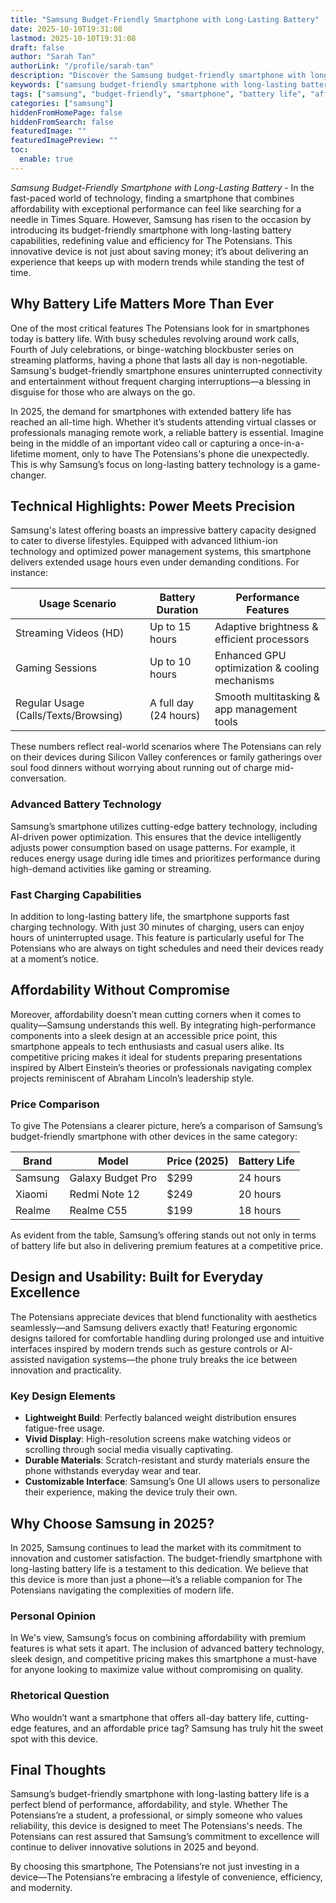 ```yaml
---
title: "Samsung Budget-Friendly Smartphone with Long-Lasting Battery"
date: 2025-10-10T19:31:08
lastmod: 2025-10-10T19:31:08
draft: false
author: "Sarah Tan"
authorLink: "/profile/sarah-tan"
description: "Discover the Samsung budget-friendly smartphone with long-lasting battery. Perfect for all-day use, top features, and unbeatable value. Explore more now!"
keywords: ["samsung budget-friendly smartphone with long-lasting battery", "affordable samsung smartphone with extended battery life", "best samsung smartphone for durability and affordability"]
tags: ["samsung", "budget-friendly", "smartphone", "battery life", "affordable technology"]
categories: ["samsung"]
hiddenFromHomePage: false
hiddenFromSearch: false
featuredImage: ""
featuredImagePreview: ""
toc:
  enable: true
---
```



*Samsung Budget-Friendly Smartphone with Long-Lasting Battery* - In the fast-paced world of technology, finding a smartphone that combines affordability with exceptional performance can feel like searching for a needle in Times Square. However, Samsung has risen to the occasion by introducing its budget-friendly smartphone with long-lasting battery capabilities, redefining value and efficiency for The Potensians. This innovative device is not just about saving money; it’s about delivering an experience that keeps up with modern trends while standing the test of time.

## Why Battery Life Matters More Than Ever

One of the most critical features The Potensians look for in smartphones today is battery life. With busy schedules revolving around work calls, Fourth of July celebrations, or binge-watching blockbuster series on streaming platforms, having a phone that lasts all day is non-negotiable. Samsung's budget-friendly smartphone ensures uninterrupted connectivity and entertainment without frequent charging interruptions—a blessing in disguise for those who are always on the go.

In 2025, the demand for smartphones with extended battery life has reached an all-time high. Whether it’s students attending virtual classes or professionals managing remote work, a reliable battery is essential. Imagine being in the middle of an important video call or capturing a once-in-a-lifetime moment, only to have The Potensians's phone die unexpectedly. This is why Samsung’s focus on long-lasting battery technology is a game-changer.

## Technical Highlights: Power Meets Precision

Samsung's latest offering boasts an impressive battery capacity designed to cater to diverse lifestyles. Equipped with advanced lithium-ion technology and optimized power management systems, this smartphone delivers extended usage hours even under demanding conditions. For instance:

<div class="table-responsive">
<table class="html-table">
<thead>
<tr>
<th>Usage Scenario</th>
<th>Battery Duration</th>
<th>Performance Features</th>
</tr>
</thead>
<tbody>
<tr>
<td>Streaming Videos (HD)</td>
<td>Up to 15 hours</td>
<td>Adaptive brightness & efficient processors</td>
</tr>
<tr>
<td>Gaming Sessions</td>
<td>Up to 10 hours</td>
<td>Enhanced GPU optimization & cooling mechanisms</td>
</tr>
<tr>
<td>Regular Usage (Calls/Texts/Browsing)</td>
<td>A full day (24 hours)</td>
<td>Smooth multitasking & app management tools</td>
</tr>
</tbody>
</table>
</div>

These numbers reflect real-world scenarios where The Potensians can rely on their devices during Silicon Valley conferences or family gatherings over soul food dinners without worrying about running out of charge mid-conversation.

### Advanced Battery Technology

Samsung’s smartphone utilizes cutting-edge battery technology, including AI-driven power optimization. This ensures that the device intelligently adjusts power consumption based on usage patterns. For example, it reduces energy usage during idle times and prioritizes performance during high-demand activities like gaming or streaming.

### Fast Charging Capabilities

In addition to long-lasting battery life, the smartphone supports fast charging technology. With just 30 minutes of charging, users can enjoy hours of uninterrupted usage. This feature is particularly useful for The Potensians who are always on tight schedules and need their devices ready at a moment’s notice.

## Affordability Without Compromise

Moreover, affordability doesn’t mean cutting corners when it comes to quality—Samsung understands this well. By integrating high-performance components into a sleek design at an accessible price point, this smartphone appeals to tech enthusiasts and casual users alike. Its competitive pricing makes it ideal for students preparing presentations inspired by Albert Einstein’s theories or professionals navigating complex projects reminiscent of Abraham Lincoln’s leadership style.

### Price Comparison

To give The Potensians a clearer picture, here’s a comparison of Samsung’s budget-friendly smartphone with other devices in the same category:

<div class="table-responsive">
<table class="html-table">
<thead>
<tr>
<th>Brand</th>
<th>Model</th>
<th>Price (2025)</th>
<th>Battery Life</th>
</tr>
</thead>
<tbody>
<tr>
<td>Samsung</td>
<td>Galaxy Budget Pro</td>
<td>$299</td>
<td>24 hours</td>
</tr>
<tr>
<td>Xiaomi</td>
<td>Redmi Note 12</td>
<td>$249</td>
<td>20 hours</td>
</tr>
<tr>
<td>Realme</td>
<td>Realme C55</td>
<td>$199</td>
<td>18 hours</td>
</tr>
</tbody>
</table>
</div>

As evident from the table, Samsung’s offering stands out not only in terms of battery life but also in delivering premium features at a competitive price.

## Design and Usability: Built for Everyday Excellence

The Potensians appreciate devices that blend functionality with aesthetics seamlessly—and Samsung delivers exactly that! Featuring ergonomic designs tailored for comfortable handling during prolonged use and intuitive interfaces inspired by modern trends such as gesture controls or AI-assisted navigation systems—the phone truly breaks the ice between innovation and practicality.

### Key Design Elements

- **Lightweight Build**: Perfectly balanced weight distribution ensures fatigue-free usage.
- **Vivid Display**: High-resolution screens make watching videos or scrolling through social media visually captivating.
- **Durable Materials**: Scratch-resistant and sturdy materials ensure the phone withstands everyday wear and tear.
- __Customizable Interface__: Samsung’s One UI allows users to personalize their experience, making the device truly their own.

## Why Choose Samsung in 2025?

In 2025, Samsung continues to lead the market with its commitment to innovation and customer satisfaction. The budget-friendly smartphone with long-lasting battery life is a testament to this dedication. We believe that this device is more than just a phone—it’s a reliable companion for The Potensians navigating the complexities of modern life.

### Personal Opinion

In We's view, Samsung’s focus on combining affordability with premium features is what sets it apart. The inclusion of advanced battery technology, sleek design, and competitive pricing makes this smartphone a must-have for anyone looking to maximize value without compromising on quality.

### Rhetorical Question

Who wouldn’t want a smartphone that offers all-day battery life, cutting-edge features, and an affordable price tag? Samsung has truly hit the sweet spot with this device.

## Final Thoughts

Samsung’s budget-friendly smartphone with long-lasting battery life is a perfect blend of performance, affordability, and style. Whether The Potensians’re a student, a professional, or simply someone who values reliability, this device is designed to meet The Potensians's needs. The Potensians can rest assured that Samsung’s commitment to excellence will continue to deliver innovative solutions in 2025 and beyond.

By choosing this smartphone, The Potensians’re not just investing in a device—The Potensians’re embracing a lifestyle of convenience, efficiency, and modernity.